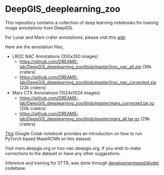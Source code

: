 # DeepGIS_deeplearning_zoo

This repository contains a collection of deep learning notebooks for training image annotations from DeepGIS.

For Lunar and Mars crater annotations, please visit this [wiki](https://github.com/DREAMS-lab/deepgis/wiki/Wiki-for-Crater-Annotation-in-DeepGIS)

Here are the annotation files,
  - LROC NAC Annotations (350x350 images)
    - https://github.com/DREAMS-lab/DeepGIS_deeplearning_zoo/blob/master/lroc_nac_all.zip  (36k craters)
    - https://github.com/DREAMS-lab/DeepGIS_deeplearning_zoo/blob/master/lroc_nac_corrected.zip (22k craters)
  - Mars CTX Annotations (1024x1024 images)
    - https://github.com/DREAMS-lab/DeepGIS_deeplearning_zoo/blob/master/mars_corrected.tar.xz (20k craters)
    - https://github.com/DREAMS-lab/DeepGIS_deeplearning_zoo/blob/master/mars_all.tar.gz (29k craters)
    
    
[This](https://github.com/DREAMS-lab/DeepGIS_deeplearning_zoo/blob/master/Mask_RCNN_Colab_notebook_LROC_NAC.ipynb) Google Colab notebook provides an introduction on how to run PyTorch based MaskRCNN on this dataset. 

Visit mars.deepgis.org or lroc-nac.deepgis.org, if you wish to make corrections to the dataset or have any other suggestions.

Inference and training for STTR, was done through [developmentseed/divdet](https://github.com/developmentseed/divdet) codebase.
